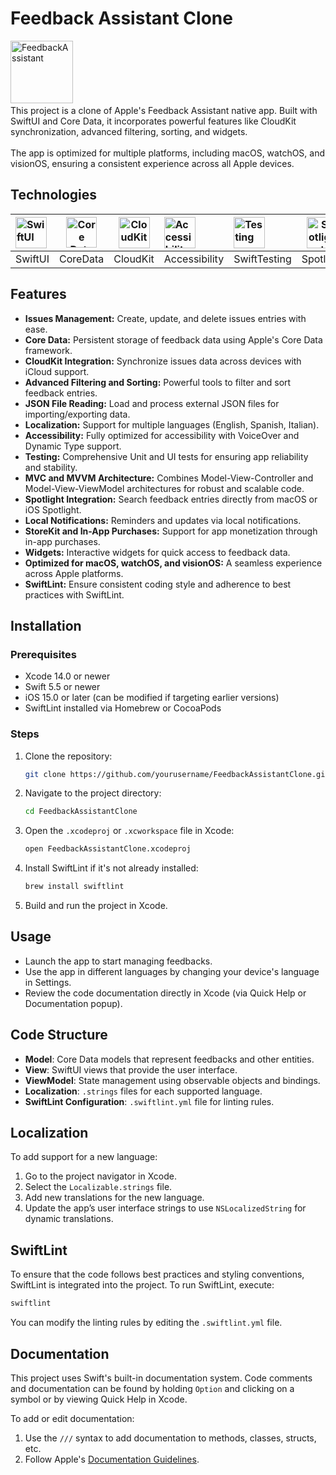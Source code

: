 # Feedback Assistant Clone 
<img src="https://github.com/user-attachments/assets/1019f3fe-e90f-4ad1-b81c-8155d55b3c2d" alt="FeedbackAssistant" width="100"/> 
<br>
This project is a clone of Apple's Feedback Assistant native app. Built with SwiftUI and Core Data, it incorporates powerful features like CloudKit synchronization, advanced filtering, sorting, and widgets. 
<br>
<br>
The app is optimized for multiple platforms, including macOS, watchOS, and visionOS, ensuring a consistent experience across all Apple devices.
<br>

## Technologies

|  <img src="https://developer.apple.com/assets/elements/icons/swiftui/swiftui-96x96_2x.png" alt="SwiftUI" width="50"/>|  <img src="https://miro.medium.com/v2/resize:fit:300/1*nm4j_6GfwWpqhuSPlbO-sg.png" alt="Core Data" width="49"/>|<img src="https://developer.apple.com/assets/elements/icons/cloudkit/cloudkit-96x96_2x.png" alt="CloudKit" width="50"/> |<img src="https://developer.apple.com/assets/elements/icons/accessibility/accessibility-96x96_2x.png" alt="Accessibility" width="50"/>|<img src="https://developer.apple.com/assets/elements/icons/swift-testing/swift-testing-96x96_2x.png" alt="Testing" width="50"/>|<img src="https://developer.apple.com/assets/elements/icons/spotlight/spotlight-96x96_2x.png" alt="Spotlight" width="50"/>|<img src="https://developer.apple.com/assets/elements/icons/storekit/storekit-96x96_2x.png" alt="Store Kit" width="50"/>|<img src="https://developer.apple.com/assets/elements/icons/widgetkit/widgetkit-96x96_2x.png" alt="Widgets" width="50"/>| 
| :---------------- | ------ | :------: | :------ |:---------------- | ------ | :------: | :------ |
| SwiftUI        | CoreData  |   CloudKit   | Accessibility   | SwiftTesting | Spotlight  |   StoreKit   | WidgetKit   |

## Features

- **Issues Management:** Create, update, and delete issues entries with ease.
- **Core Data:** Persistent storage of feedback data using Apple's Core Data framework.
- **CloudKit Integration:** Synchronize issues data across devices with iCloud support.
- **Advanced Filtering and Sorting:** Powerful tools to filter and sort feedback entries.
- **JSON File Reading:** Load and process external JSON files for importing/exporting data.
- **Localization:** Support for multiple languages (English, Spanish, Italian).
- **Accessibility:** Fully optimized for accessibility with VoiceOver and Dynamic Type support.
- **Testing:** Comprehensive Unit and UI tests for ensuring app reliability and stability.
- **MVC and MVVM Architecture:** Combines Model-View-Controller and Model-View-ViewModel architectures for robust and scalable code.
- **Spotlight Integration:** Search feedback entries directly from macOS or iOS Spotlight.
- **Local Notifications:** Reminders and updates via local notifications.
- **StoreKit and In-App Purchases:** Support for app monetization through in-app purchases.
- **Widgets:** Interactive widgets for quick access to feedback data.
- **Optimized for macOS, watchOS, and visionOS:** A seamless experience across Apple platforms.
- **SwiftLint:** Ensure consistent coding style and adherence to best practices with SwiftLint.

## Installation

### Prerequisites
- Xcode 14.0 or newer
- Swift 5.5 or newer
- iOS 15.0 or later (can be modified if targeting earlier versions)
- SwiftLint installed via Homebrew or CocoaPods

### Steps
1. Clone the repository:
   ```bash
   git clone https://github.com/yourusername/FeedbackAssistantClone.git
   ```
2. Navigate to the project directory:
   ```bash
   cd FeedbackAssistantClone
   ```
3. Open the `.xcodeproj` or `.xcworkspace` file in Xcode:
   ```bash
   open FeedbackAssistantClone.xcodeproj
   ```
4. Install SwiftLint if it's not already installed:
   ```bash
   brew install swiftlint
   ```
5. Build and run the project in Xcode.

## Usage

- Launch the app to start managing feedbacks.
- Use the app in different languages by changing your device's language in Settings.
- Review the code documentation directly in Xcode (via Quick Help or Documentation popup).

## Code Structure

- **Model**: Core Data models that represent feedbacks and other entities.
- **View**: SwiftUI views that provide the user interface.
- **ViewModel**: State management using observable objects and bindings.
- **Localization**: `.strings` files for each supported language.
- **SwiftLint Configuration**: `.swiftlint.yml` file for linting rules.

## Localization

To add support for a new language:
1. Go to the project navigator in Xcode.
2. Select the `Localizable.strings` file.
3. Add new translations for the new language.
4. Update the app’s user interface strings to use `NSLocalizedString` for dynamic translations.

## SwiftLint

To ensure that the code follows best practices and styling conventions, SwiftLint is integrated into the project. To run SwiftLint, execute:
```bash
swiftlint
```

You can modify the linting rules by editing the `.swiftlint.yml` file.

## Documentation

This project uses Swift's built-in documentation system. Code comments and documentation can be found by holding `Option` and clicking on a symbol or by viewing Quick Help in Xcode.

To add or edit documentation:
1. Use the `///` syntax to add documentation to methods, classes, structs, etc.
2. Follow Apple's [Documentation Guidelines](https://developer.apple.com/library/archive/documentation/Xcode/Reference/xcode_markup_formatting_ref/index.html).
